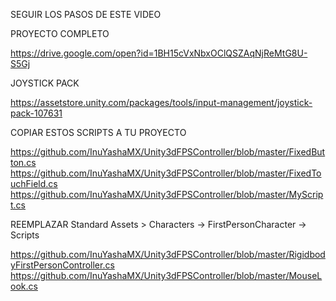 SEGUIR LOS PASOS DE ESTE VIDEO


PROYECTO COMPLETO

https://drive.google.com/open?id=1BH15cVxNbxOClQSZAqNjReMtG8U-S5Gj

JOYSTICK PACK

https://assetstore.unity.com/packages/tools/input-management/joystick-pack-107631

COPIAR ESTOS SCRIPTS A TU PROYECTO

https://github.com/InuYashaMX/Unity3dFPSController/blob/master/FixedButton.cs
https://github.com/InuYashaMX/Unity3dFPSController/blob/master/FixedTouchField.cs
https://github.com/InuYashaMX/Unity3dFPSController/blob/master/MyScript.cs

REEMPLAZAR Standard Assets > Characters -> FirstPersonCharacter -> Scripts

https://github.com/InuYashaMX/Unity3dFPSController/blob/master/RigidbodyFirstPersonController.cs
https://github.com/InuYashaMX/Unity3dFPSController/blob/master/MouseLook.cs


